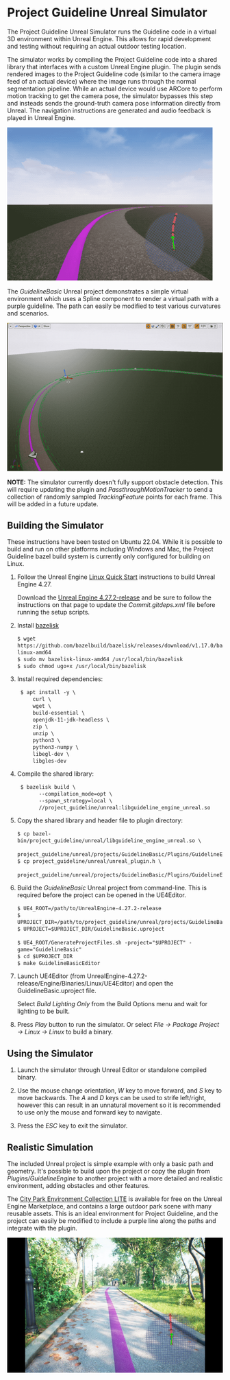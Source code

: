 # Project Guideline Unreal Simulator

The Project Guideline Unreal Simulator runs the Guideline code in a virtual
3D environment within Unreal Engine. This allows for rapid development and
testing without requiring an actual outdoor testing location.

The simulator works by compiling the Project Guideline code into a shared
library that interfaces with a custom Unreal Engine plugin. The plugin sends
rendered images to the Project Guideline code (similar to the camera image feed
of an actual device) where the image runs through the normal segmentation
pipeline. While an actual device would use ARCore to perform motion tracking
to get the camera pose, the simulator bypasses this step and insteads sends the
ground-truth camera pose information directly from Unreal. The navigation
instructions are generated and audio feedback is played in Unreal Engine.

![Screenshot of Guideline Unreal simulator](docs/unreal-simulator-basic.gif)

The *GuidelineBasic* Unreal project demonstrates a simple virtual environment
which uses a Spline component to render a virtual path with a purple guideline.
The path can easily be modified to test various curvatures and scenarios.

![Screenshot of guideline spline path](docs/unreal-simulator-spline-road.gif)

**NOTE:** The simulator currently doesn't fully support obstacle detection. This
will require updating the plugin and *PassthroughMotionTracker* to send a
collection of randomly sampled *TrackingFeature* points for each frame. This
will be added in a future update.

## Building the Simulator

These instructions have been tested on Ubuntu 22.04. While it is possible to
build and run on other platforms including Windows and Mac, the Project
Guideline bazel build system is currently only configured for building on
Linux.

1. Follow the Unreal Engine [Linux Quick Start][unreal-linux-quick-start]
   instructions to build Unreal Engine 4.27.

   Download the [Unreal Engine 4.27.2-release][unreal-4.27.2-release] and be
   sure to follow the instructions on that page to update the
   *Commit.gitdeps.xml* file before running the setup scripts.

2. Install [bazelisk][bazelisk-installation]

   ```shell
   $ wget https://github.com/bazelbuild/bazelisk/releases/download/v1.17.0/bazelisk-linux-amd64
   $ sudo mv bazelisk-linux-amd64 /usr/local/bin/bazelisk
   $ sudo chmod ugo+x /usr/local/bin/bazelisk
   ```

3. Install required dependencies:

   ```shell
    $ apt install -y \
        curl \
        wget \
        build-essential \
        openjdk-11-jdk-headless \
        zip \
        unzip \
        python3 \
        python3-numpy \
        libegl-dev \
        libgles-dev
   ```

4. Compile the shared library:

   ```shell
    $ bazelisk build \
          --compilation_mode=opt \
          --spawn_strategy=local \
          //project_guideline/unreal:libguideline_engine_unreal.so
   ```

5. Copy the shared library and header file to plugin directory:

   ```shell
   $ cp bazel-bin/project_guideline/unreal/libguideline_engine_unreal.so \
         project_guideline/unreal/projects/GuidelineBasic/Plugins/GuidelineEngine/Source/GuidelineEngine/lib/
   $ cp project_guideline/unreal/unreal_plugin.h \
     project_guideline/unreal/projects/GuidelineBasic/Plugins/GuidelineEngine/Source/GuidelineEngine/Private/guideline_unreal_plugin.h
   ```

6. Build the *GuidelineBasic* Unreal project from command-line. This is required
   before the project can be opened in the UE4Editor.

   ```shell
   $ UE4_ROOT=/path/to/UnrealEngine-4.27.2-release
   $ UPROJECT_DIR=/path/to/project_guideline/unreal/projects/GuidelineBasic
   $ UPROJECT=$UPROJECT_DIR/GuidelineBasic.uproject

   $ UE4_ROOT/GenerateProjectFiles.sh -project="$UPROJECT" -game="GuidelineBasic"
   $ cd $UPROJECT_DIR
   $ make GuidelineBasicEditor
   ```

7. Launch UE4Editor (from
   UnrealEngine-4.27.2-release/Engine/Binaries/Linux/UE4Editor) and open the
   GuidelineBasic.uproject file.

   Select *Build Lighting Only* from the Build Options menu and wait for
   lighting to be built.

8. Press *Play* button to run the simulator. Or select 
    *File -> Package Project -> Linux -> Linux* to build a binary.

[bazelisk-installation]: https://github.com/bazelbuild/bazelisk#installation
[unreal-linux-quick-start]: https://docs.unrealengine.com/4.27/en-US/SharingAndReleasing/Linux/BeginnerLinuxDeveloper/SettingUpAnUnrealWorkflow/
[unreal-4.27.2-release]: https://github.com/EpicGames/UnrealEngine/releases/tag/4.27.2-release

## Using the Simulator

1. Launch the simulator through Unreal Editor or standalone compiled binary.

2. Use the mouse change orientation, *W* key to move forward, and *S* key to
   move backwards. The *A* and *D* keys can be used to strife left/right,
   however this can result in an unnatural movement so it is recommended to
   use only the mouse and forward key to navigate.

3. Press the *ESC* key to exit the simulator.

## Realistic Simulation

The included Unreal project is simple example with only a basic path and
geometry. It's possible to build upon the project or copy the plugin from
*Plugins/GuidelineEngine* to another project with a more detailed and realistic
environment, adding obstacles and other features.

The [City Park Environment Collection LITE][city-park-lite] is available for
free on the Unreal Engine Marketplace, and contains a large outdoor park scene
with many reusable assets. This is an ideal environment for Project Guideline,
and the project can easily be modified to include a purple line along the paths 
and integrate with the plugin.

![Screenshot of City Park Unreal Project](docs/unreal-city-park.jpg)

[city-park-lite]: https://www.unrealengine.com/marketplace/en-US/product/city-park-environment-collection-lite


